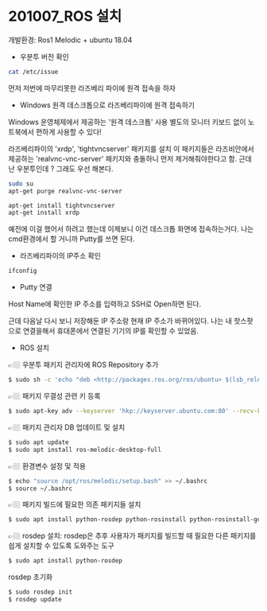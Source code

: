 # 201007_ROS 설치

개발환경: Ros1 Melodic + ubuntu 18.04

- 우분투 버전 확인

```bash
cat /etc/issue
```

먼저 저번에 마무리못한 라즈베리 파이에 원격 접속을 하자

- Windows 원격 데스크톱으로 라즈베리파이에 원격 접속하기

Windows 운영체제에서 제공하는 '원격 데스크톱' 사용 별도의 모니터 키보드 없이 노트북에서 편하게 사용할 수 있다!

라즈베리파이의 'xrdp', 'tightvncserver' 패키지를 설치 이 패키지들은 라즈비안에서 제공하는 'realvnc-vnc-server' 패키지와 충돌하니 먼저 제거해줘야한다고 함. 근데 난 우분투인데 ? 그래도 우선 해본다.

```bash
sudo su
apt-get purge realvnc-vnc-server

apt-get install tightvncserver
apt-get install xrdp
```

예전에 이걸 했어서 하려고 했는데 이제보니 이건 데스크톱 화면에 접속하는거다. 나는 cmd환경에서 할 거니까 Putty를 쓰면 된다.

- 라즈베리파이의 IP주소 확인

```bash
ifconfig
```

- Putty 연결

Host Name에 확인한 IP 주소를 입력하고 SSH로 Open하면 된다.

근데 다음날 다시 보니 저장해둔 IP 주소랑 현재 IP 주소가 바뀌어있다. 나는 내 핫스팟으로 연결을해서 휴대폰에서 연결된 기기의 IP를 확인할 수 있었음.

- ROS 설치

👉🏼 우분투 패키지 관리자에 ROS Repository 추가

```bash
$ sudo sh -c 'echo "deb <http://packages.ros.org/ros/ubuntu> $(lsb_release -sc) main" > /etc/apt/sources.list.d/ros-latest.list'
```

👉🏼 패키지 무결성 관련 키 등록

```bash
$ sudo apt-key adv --keyserver 'hkp://keyserver.ubuntu.com:80' --recv-key C1CF6E31E6BADE8868B172B4F42ED6FBAB17C654
```

👉🏼 패키지 관리자 DB 업데이트 및 설치

```bash
$ sudo apt update
$ sudo apt install ros-melodic-desktop-full
```

👉🏼 환경변수 설정 및 적용

```bash
$ echo "source /opt/ros/melodic/setup.bash" >> ~/.bashrc
$ source ~/.bashrc
```

👉🏼 패키지 빌드에 필요한 의존 패키지들 설치

```bash
$ sudo apt install python-rosdep python-rosinstall python-rosinstall-generator python-wstool build-essential
```

👉🏼 rosdep 설치: rosdep은 추후 사용자가 패키지를 빌드할 때 필요한 다른 패키지를 쉽게 설치할 수 있도록 도와주는 도구

```bash
$ sudo apt install python-rosdep
```

rosdep 초기화

```bash
$ sudo rosdep init
$ rosdep update
```

